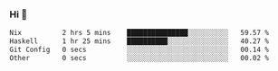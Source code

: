 ### Hi 👋

<!--START_SECTION:waka-->

```txt
Nix          2 hrs 5 mins    ███████████████░░░░░░░░░░   59.57 %
Haskell      1 hr 25 mins    ██████████░░░░░░░░░░░░░░░   40.27 %
Git Config   0 secs          ░░░░░░░░░░░░░░░░░░░░░░░░░   00.14 %
Other        0 secs          ░░░░░░░░░░░░░░░░░░░░░░░░░   00.02 %
```

<!--END_SECTION:waka-->

